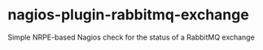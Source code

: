 # nagios-plugin-rabbitmq-exchange
Simple NRPE-based Nagios check for the status of a RabbitMQ exchange
